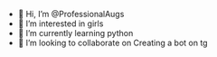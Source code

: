 - 👋 Hi, I’m @ProfessionalAugs
- 👀 I’m interested in girls
- 🌱 I’m currently learning python
- 💞️ I’m looking to collaborate on Creating a bot on tg

<!---
ProfessionalAugs/ProfessionalAugs is a ✨ special ✨ repository because its `README.md` (this file) appears on your GitHub profile.
You can click the Preview link to take a look at your changes.
--->
